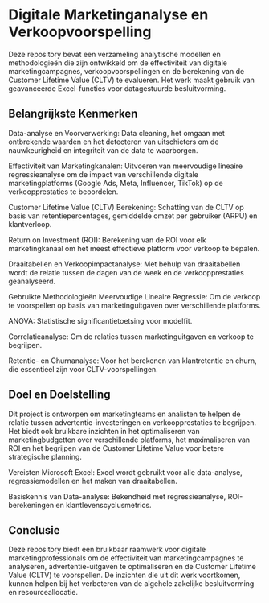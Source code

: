 # Digitale Marketinganalyse en Verkoopvoorspelling
Deze repository bevat een verzameling analytische modellen en methodologieën die zijn ontwikkeld om de effectiviteit van digitale marketingcampagnes, verkoopvoorspellingen en de berekening van de Customer Lifetime Value (CLTV) te evalueren. Het werk maakt gebruik van geavanceerde Excel-functies voor datagestuurde besluitvorming.

## Belangrijkste Kenmerken
Data-analyse en Voorverwerking: Data cleaning, het omgaan met ontbrekende waarden en het detecteren van uitschieters om de nauwkeurigheid en integriteit van de data te waarborgen.

Effectiviteit van Marketingkanalen: Uitvoeren van meervoudige lineaire regressieanalyse om de impact van verschillende digitale marketingplatforms (Google Ads, Meta, Influencer, TikTok) op de verkoopprestaties te beoordelen.

Customer Lifetime Value (CLTV) Berekening: Schatting van de CLTV op basis van retentiepercentages, gemiddelde omzet per gebruiker (ARPU) en klantverloop.

Return on Investment (ROI): Berekening van de ROI voor elk marketingkanaal om het meest effectieve platform voor verkoop te bepalen.

Draaitabellen en Verkoopimpactanalyse: Met behulp van draaitabellen wordt de relatie tussen de dagen van de week en de verkoopprestaties geanalyseerd.

Gebruikte Methodologieën
Meervoudige Lineaire Regressie: Om de verkoop te voorspellen op basis van marketinguitgaven over verschillende platforms.

ANOVA: Statistische significantietoetsing voor modelfit.

Correlatieanalyse: Om de relaties tussen marketinguitgaven en verkoop te begrijpen.

Retentie- en Churnanalyse: Voor het berekenen van klantretentie en churn, die essentieel zijn voor CLTV-voorspellingen.

## Doel en Doelstelling
Dit project is ontworpen om marketingteams en analisten te helpen de relatie tussen advertentie-investeringen en verkoopprestaties te begrijpen. Het biedt ook bruikbare inzichten in het optimaliseren van marketingbudgetten over verschillende platforms, het maximaliseren van ROI en het begrijpen van de Customer Lifetime Value voor betere strategische planning.

Vereisten
Microsoft Excel: Excel wordt gebruikt voor alle data-analyse, regressiemodellen en het maken van draaitabellen.

Basiskennis van Data-analyse: Bekendheid met regressieanalyse, ROI-berekeningen en klantlevenscyclusmetrics.


## Conclusie
Deze repository biedt een bruikbaar raamwerk voor digitale marketingprofessionals om de effectiviteit van marketingcampagnes te analyseren, advertentie-uitgaven te optimaliseren en de Customer Lifetime Value (CLTV) te voorspellen. De inzichten die uit dit werk voortkomen, kunnen helpen bij het verbeteren van de algehele zakelijke besluitvorming en resourceallocatie.

